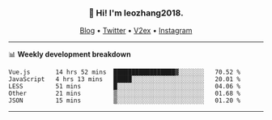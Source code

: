<h3 align="center">👋 Hi! I'm leozhang2018.</h3>
<p align="center">
  <a href="https://code.leozhang2018.me">Blog</a> •
  <a href="https://twitter.com/leozhang2018">Twitter</a> •
  <a href="https://www.v2ex.com/member/leozhang">V2ex</a> •
  <a href="https://www.instagram.com/leozhanghere">Instagram</a>
</p>

-------

📊 **Weekly development breakdown**
<!--START_SECTION:waka-->
```text
Vue.js       14 hrs 52 mins  █████████████████▓░░░░░░░   70.52 % 
JavaScript   4 hrs 13 mins   █████░░░░░░░░░░░░░░░░░░░░   20.01 % 
LESS         51 mins         █░░░░░░░░░░░░░░░░░░░░░░░░   04.06 % 
Other        21 mins         ▒░░░░░░░░░░░░░░░░░░░░░░░░   01.68 % 
JSON         15 mins         ▒░░░░░░░░░░░░░░░░░░░░░░░░   01.20 % 
```
<!--END_SECTION:waka-->
-------
